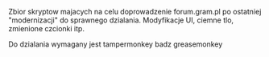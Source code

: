 Zbior skryptow majacych na celu doprowadzenie forum.gram.pl po ostatniej "modernizacji" do sprawnego dzialania.
Modyfikacje UI, ciemne tlo, zmienione czcionki itp.

Do dzialania wymagany jest tampermonkey badz greasemonkey
